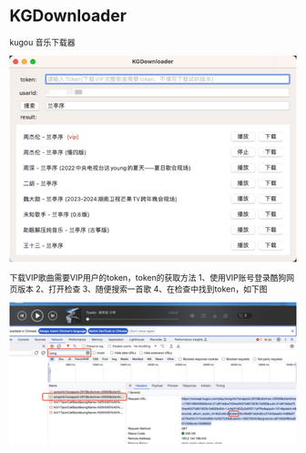 # KGDownloader
kugou 音乐下载器

![](assets/17061491077642.jpg)

下载VIP歌曲需要VIP用户的token，token的获取方法
1、使用VIP账号登录酷狗网页版本
2、打开检查
3、随便搜索一首歌
4、在检查中找到token，如下图

![](assets/17061490636006.jpg)
